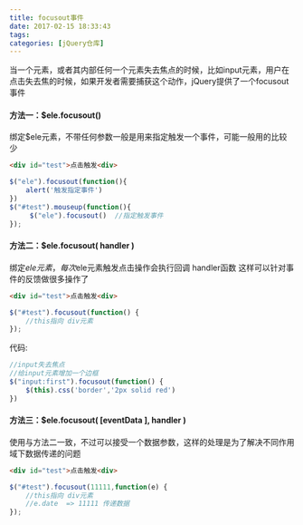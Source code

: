 ```yaml
---
title: focusout事件
date: 2017-02-15 18:33:43
tags:
categories: [jQuery仓库]
---
```

当一个元素，或者其内部任何一个元素失去焦点的时候，比如input元素，用户在点击失去焦的时候，如果开发者需要捕获这个动作，jQuery提供了一个focusout事件
<!--more-->
#### 方法一：$ele.focusout()
绑定$ele元素，不带任何参数一般是用来指定触发一个事件，可能一般用的比较少
```html
<div id="test">点击触发<div>
```
```js
$("ele").focusout(function(){
    alert('触发指定事件')
})
$("#test").mouseup(function(){
     $("ele").focusout()  //指定触发事件 
});
```
#### 方法二：$ele.focusout( handler )
绑定$ele元素，每次$ele元素触发点击操作会执行回调 handler函数
这样可以针对事件的反馈做很多操作了
```html
<div id="test">点击触发<div>
```
```js
$("#test").focusout(function() {
    //this指向 div元素
});
```
代码:
```js
//input失去焦点
//给input元素增加一个边框
$("input:first").focusout(function() {
    $(this).css('border','2px solid red')
})
```
#### 方法三：$ele.focusout( [eventData ], handler )
使用与方法二一致，不过可以接受一个数据参数，这样的处理是为了解决不同作用域下数据传递的问题
```html
<div id="test">点击触发<div>
```
```js
$("#test").focusout(11111,function(e) {
    //this指向 div元素
    //e.date  => 11111 传递数据
});
```